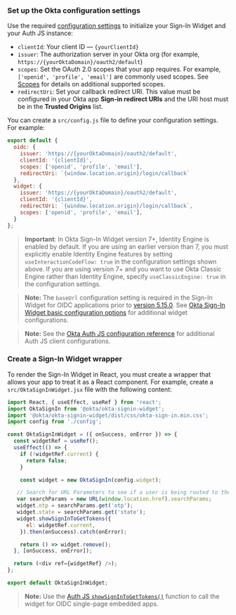 ### Set up the Okta configuration settings

Use the required [configuration settings](#okta-org-app-integration-configuration-settings) to initialize your Sign-In Widget and your Auth JS instance:

* `clientId`: Your client ID &mdash; `{yourClientId}`
* `issuer`: The authorization server in your Okta org (for example, `https://{yourOktaDomain}/oauth2/default`)
* `scopes`: Set the OAuth 2.0 scopes that your app requires. For example, `['openid', 'profile', 'email']` are commonly used scopes. See [Scopes](/docs/reference/api/oidc/#scopes) for details on additional supported scopes.
* `redirectUri`: Set your callback redirect URI. This value must be configured in your Okta app **Sign-in redirect URIs** and the URI host must be in the **Trusted Origins** list.

You can create a `src/config.js` file to define your configuration settings. For example:

```js
export default {
  oidc: {
    issuer: 'https://{yourOktaDomain}/oauth2/default',
    clientId: '{clientId}',
    scopes: ['openid', 'profile', 'email'],
    redirectUri: `{window.location.origin}/login/callback`
  },
  widget: {
    issuer: 'https://{yourOktaDomain}/oauth2/default',
    clientId: '{clientId}',
    redirectUri: `{window.location.origin}/login/callback`,
    scopes: ['openid', 'profile', 'email'],
  }
};
```

> **Important**: In Okta Sign-In Widget version 7+, Identity Engine is enabled by default. If you are using an earlier version than 7, you must explicitly enable Identity Engine features by setting `useInteractionCodeFlow: true` in the configuration settings shown above. If you are using version 7+ and you want to use Okta Classic Engine rather than Identity Engine, specify `useClassicEngine: true` in the configuration settings.

> **Note:** The `baseUrl` configuration setting is required in the Sign-In Widget for OIDC applications prior to [version 5.15.0](https://github.com/okta/okta-signin-widget/releases/tag/okta-signin-widget-5.15.0). See [Okta Sign-In Widget basic configuration options](https://github.com/okta/okta-signin-widget#basic-config-options) for additional widget configurations.

> **Note:** See the [Okta Auth JS configuration reference](https://github.com/okta/okta-auth-js#configuration-reference) for additional Auth JS client configurations.

### Create a Sign-In Widget wrapper

To render the Sign-In Widget in React, you must create a wrapper that allows your app to treat it as a React component. For example, create a `src/OktaSignInWidget.jsx` file with the following content:

```js
import React, { useEffect, useRef } from 'react';
import OktaSignIn from '@okta/okta-signin-widget';
import '@okta/okta-signin-widget/dist/css/okta-sign-in.min.css';
import config from './config';

const OktaSignInWidget = ({ onSuccess, onError }) => {
  const widgetRef = useRef();
  useEffect(() => {
    if (!widgetRef.current) {
      return false;
    }

    const widget = new OktaSignIn(config.widget);

   // Search for URL Parameters to see if a user is being routed to the application to recover password
   var searchParams = new URL(window.location.href).searchParams;
   widget.otp = searchParams.get('otp');
   widget.state = searchParams.get('state');
   widget.showSignInToGetTokens({
      el: widgetRef.current,
    }).then(onSuccess).catch(onError);

    return () => widget.remove();
  }, [onSuccess, onError]);

  return (<div ref={widgetRef} />);
};

export default OktaSignInWidget;

```

> **Note:** Use the [Auth JS `showSignInToGetTokens()`](https://github.com/okta/okta-signin-widget#showsignintogettokens) function to call the widget for OIDC single-page embedded apps.